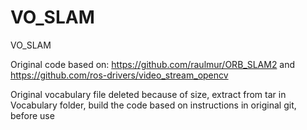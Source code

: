 # VO_SLAM
VO_SLAM

Original code based on: 
https://github.com/raulmur/ORB_SLAM2 and 
https://github.com/ros-drivers/video_stream_opencv

Original vocabulary file deleted because of size, extract from tar in Vocabulary folder, build the code based on instructions in original git, before use 
